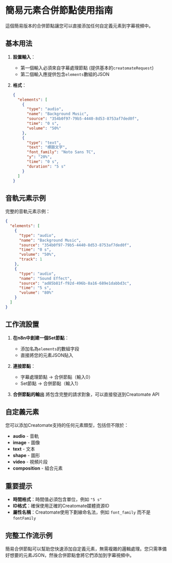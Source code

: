 # 簡易元素合併節點使用指南

這個簡易版本的合併節點讓您可以直接添加任何自定義元素到字幕視頻中。

## 基本用法

1. **設置輸入**：
   - 第一個輸入必須來自字幕處理節點 (提供基本的`creatomateRequest`)
   - 第二個輸入應提供包含`elements`數組的JSON

2. **格式**：
   ```json
   {
     "elements": [
       {
         "type": "audio",
         "name": "Background Music",
         "source": "354b0f97-79b5-4440-8d53-8753af7ded0f",
         "time": "0 s",
         "volume": "50%"
       },
       {
         "type": "text",
         "text": "標題文字",
         "font_family": "Noto Sans TC",
         "y": "20%",
         "time": "0 s",
         "duration": "5 s"
       }
     ]
   }
   ```

## 音軌元素示例

完整的音軌元素示例：

```json
{
  "elements": [
    {
      "type": "audio",
      "name": "Background Music",
      "source": "354b0f97-79b5-4440-8d53-8753af7ded0f",
      "time": "0 s",
      "volume": "50%",
      "track": 1
    },
    {
      "type": "audio", 
      "name": "Sound Effect",
      "source": "ad85b81f-f92d-496b-8a16-689e1dabbd3c",
      "time": "5 s",
      "volume": "80%"
    }
  ]
}
```

## 工作流設置

1. **在n8n中創建一個Set節點**：
   - 添加名為`elements`的數組字段
   - 直接將您的元素JSON貼入

2. **連接節點**：
   - 字幕處理節點 → 合併節點（輸入0）
   - Set節點 → 合併節點（輸入1）

3. **合併節點的輸出** 將包含完整的請求對象，可以直接發送到Creatomate API

## 自定義元素

您可以添加Creatomate支持的任何元素類型，包括但不限於：

- **audio** - 音軌
- **image** - 圖像
- **text** - 文本
- **shape** - 圖形
- **video** - 視頻片段
- **composition** - 組合元素

## 重要提示

- **時間格式**：時間值必須包含單位，例如 `"5 s"`
- **ID格式**：確保使用正確的Creatomate媒體資源ID
- **屬性名稱**：Creatomate使用下劃線命名法，例如 `font_family` 而不是 `fontFamily`

## 完整工作流示例

簡易合併節點可以幫助您快速添加自定義元素，無需複雜的邏輯處理。您只需準備好想要的元素JSON，然後合併節點會將它們添加到字幕視頻中。 